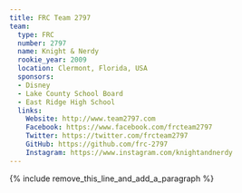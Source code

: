 ```yaml
---
title: FRC Team 2797
team:
  type: FRC
  number: 2797
  name: Knight & Nerdy
  rookie_year: 2009
  location: Clermont, Florida, USA
  sponsors:
  - Disney
  - Lake County School Board
  - East Ridge High School
  links:
    Website: http://www.team2797.com
    Facebook: https://www.facebook.com/frcteam2797
    Twitter: https://twitter.com/frcteam2797
    GitHub: https://github.com/frc-2797
    Instagram: https://www.instagram.com/knightandnerdy
---
```


{% include remove_this_line_and_add_a_paragraph %}